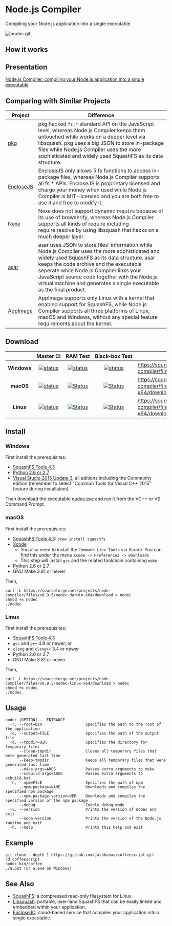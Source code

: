 # Node.js Compiler

Compiling your Node.js application into a single executable. 

![nodec.gif](https://github.com/pmq20/node-compiler/raw/master/nodec.gif)

## How it works

## Presentation

[Node.js Compiler: compiling your Node.js application into a single executable](https://speakerdeck.com/pmq20/node-dot-js-compiler-compiling-your-node-dot-js-application-into-a-single-executable)

## Comparing with Similar Projects

| Project   | Difference                                                                                                                                                                                                                                                                                           |
|-----------|------------------------------------------------------------------------------------------------------------------------------------------------------------------------------------------------------------------------------------------------------------------------------------------------------|
| [pkg](https://github.com/zeit/pkg)       | pkg hacked `fs.*` standard API on the JavaScript level, whereas Node.js Compiler keeps them untouched while works on a deeper level via libsquash. pkg uses a big JSON to store in-package files while Node.js Compiler uses the more sophisticated and widely used SquashFS as its data structure. |
| [EncloseJS](http://enclosejs.com/) | EncloseJS only allows 5 fs functions to access in-package files, whereas Node.js Compiler supports all fs.* APIs. EncloseJS is proprietary licensed and charge your money when used while Node.js Compiler is MIT-licensed and you are both free to use it and free to modify it.                    |
| [Nexe](https://github.com/nexe/nexe)      | Nexe does not support dynamic `require` because of its use of browserify, whereas Node.js Compiler supports all kinds of require including require.resolve by using libsquash that hacks on a much deeper layer.                                                                                     |
| [asar](https://github.com/electron/asar) | asar uses JSON to store files' information while Node.js Compiler uses the more sophisticated and widely used SquashFS as its data structure. asar keeps the code archive and the executable seperate while Node.js Compiler links your JavaScript source code together with the Node.js virtual machine and generates a single executable as the final product. |
| [AppImage](http://appimage.org/)  | AppImage supports only Linux with a kernel that enabled support for SquashFS, while Node.js Compiler supports all three platforms of Linux, macOS and Windows, without any special feature requirements about the kernel.                                                                                                                                                                                       |

## Download

|                       |                                                       Master&#160;CI                                                                                                  |                                                                    RAM&#160;Test                                                                                          |                                                             Black&#x2011;box&#160;Test                                                         |                              Latest&#160;Stable                                        |
|:---------------------:|:---------------------------------------------------------------------------------------------------------------------------------------------------------------------:|:-------------------------------------------------------------------------------------------------------------------------------------------------------------------------:|:----------------------------------------------------------------------------------------------------------------------------------------------:|----------------------------------------------------------------------------------------|
|      **Windows**      |  [![status](https://ci.appveyor.com/api/projects/status/gap9xne0rayjtynp/branch/master?svg=true)](https://ci.appveyor.com/project/pmq20/node-compiler/branch/master)  |  [![status](https://ci.appveyor.com/api/projects/status/thpogkfsvij3r278/branch/master?svg=true)](https://ci.appveyor.com/project/pmq20/node-compiler-ram/branch/master)  |  [![status](https://ci.appveyor.com/api/projects/status/83a2wt22mfejiehe?svg=true)](https://ci.appveyor.com/project/pmq20/node-compiler-blbt)  | https://sourceforge.net/projects/node-compiler/files/v0.9.5/nodec.exe/download         |
|       **macOS**       |  [![status](https://travis-ci.org/pmq20/node-compiler.svg?branch=master)](https://travis-ci.org/pmq20/node-compiler)                                                  |  [![Status](https://travis-ci.org/pmq20/node-compiler-ram.svg?branch=master)](https://travis-ci.org/pmq20/node-compiler-ram)                                              |  [![Status](https://travis-ci.org/pmq20/node-compiler-blbt.svg?branch=master)](https://travis-ci.org/pmq20/node-compiler-blbt)                 | https://sourceforge.net/projects/node-compiler/files/v0.9.5/nodec-darwin-x64/download  |
|       **Linux**       |  [![status](https://travis-ci.org/pmq20/node-compiler.svg?branch=master)](https://travis-ci.org/pmq20/node-compiler)                                                  |  [![Status](https://travis-ci.org/pmq20/node-compiler-ram.svg?branch=master)](https://travis-ci.org/pmq20/node-compiler-ram)                                              |  [![Status](https://travis-ci.org/pmq20/node-compiler-blbt.svg?branch=master)](https://travis-ci.org/pmq20/node-compiler-blbt)                 | https://sourceforge.net/projects/node-compiler/files/v0.9.5/nodec-linux-x64/download   |

## Install

### Windows

First install the prerequisites:

* [SquashFS Tools 4.3](https://github.com/pmq20/squashfuse/files/691217/sqfs43-win32.zip)
* [Python 2.6 or 2.7](https://www.python.org/downloads/)
* [Visual Studio 2015 Update 3](https://www.visualstudio.com/), all editions
  including the Community edition (remember to select
  "Common Tools for Visual C++ 2015" feature during installation).

Then download the executable [nodec.exe](https://sourceforge.net/projects/node-compiler/files/v0.9.5/nodec.exe/download) and run it from the VC++ or VS Command Prompt.

### macOS

First install the prerequisites:

* [SquashFS Tools 4.3](http://squashfs.sourceforge.net/): `brew install squashfs`
* [Xcode](https://developer.apple.com/xcode/download/)
  * You also need to install the `Command Line Tools` via Xcode. You can find
    this under the menu `Xcode -> Preferences -> Downloads`
  * This step will install `gcc` and the related toolchain containing `make`
* Python 2.6 or 2.7
* GNU Make 3.81 or newer

Then,

    curl -L https://sourceforge.net/projects/node-compiler/files/v0.9.5/nodec-darwin-x64/download > nodec
    chmod +x nodec
    ./nodec

### Linux

First install the prerequisites:

* [SquashFS Tools 4.3](http://squashfs.sourceforge.net/)
* `gcc` and `g++` 4.8 or newer, or
* `clang` and `clang++` 3.4 or newer
* Python 2.6 or 2.7
* GNU Make 3.81 or newer

Then,

    curl -L https://sourceforge.net/projects/node-compiler/files/v0.9.5/nodec-linux-x64/download > nodec
    chmod +x nodec
    ./nodec

## Usage

    nodec [OPTION]... ENTRANCE
      -r, --root=DIR                   Specifies the path to the root of the application
      -o, --output=FILE                Specifies the path of the output file
      -d, --tmpdir=DIR                 Specifies the directory for temporary files
          --clean-tmpdir               Cleans all temporary files that were generated last time
          --keep-tmpdir                Keeps all temporary files that were generated last time
          --make-args=ARGS             Passes extra arguments to make
          --vcbuild-args=ARGS          Passes extra arguments to vcbuild.bat
      -n, --npm=FILE                   Specifies the path of npm
          --npm-package=NAME           Downloads and compiles the specified npm package
          --npm-package-version=VER    Downloads and compiles the specified version of the npm package
          --debug                      Enable debug mode
      -v, --version                    Prints the version of nodec and exit
          --node-version               Prints the version of the Node.js runtime and exit
      -h, --help                       Prints this help and exit

## Example

    git clone --depth 1 https://github.com/jashkenas/coffeescript.git
    cd coffeescript
    nodec bin/coffee
    ./a.out (or a.exe on Windows)

## See Also

- [SquashFS](http://squashfs.sourceforge.net/): a compressed read-only filesystem for Linux.
- [Libsquash](https://github.com/pmq20/libsquash): portable, user-land SquashFS that can be easily linked and embedded within your application.
- [Enclose.IO](http://enclose.io/): cloud-based service that compiles your application into a single executable.
